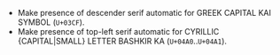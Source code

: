 * Make presence of descender serif automatic for GREEK CAPITAL KAI SYMBOL (`U+03CF`).
* Make presence of top-left serif automatic for CYRILLIC {CAPITAL|SMALL} LETTER BASHKIR KA (`U+04A0`..`U+04A1`).
